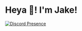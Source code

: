 # Heya 👋! I'm Jake!
[![Discord Presence](https://lanyard.cnrad.dev/api/485425833721462804?showDisplayName=true)](https://discord.com/users/485425833721462804?)
